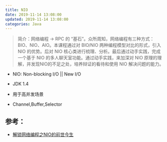 ```yaml
---
title: NIO
date: 2019-11-14 13:08:00
updated: 2019-11-14 13:08:00
categories: Java
---
```


>简介：网络编程 -> RPC 的 “基石”。众所周知，网络编程有三种方式：BIO、NIO、AIO。本课程通过对 BIO/NIO 两种编程模型对比的形式，引入 NIO 的优势。后对 NIO 核心类进行梳理、分析。最后通过动手实践，完成一个基于 NIO 的多人聊天室功能。通过动手实践，来加深对 NIO 原理的理解，并发现NIO的不足之处，培养辩证的看待和使用 NIO 解决问题的能力。


- NIO: Non-blocking I/O || New I/O
- JDK 1.4
- 用于高并发场景

- Channel,Buffer,Selector


## 参考：
- [解锁网络编程之NIO的前世今生](https://www.imooc.com/learn/1118)